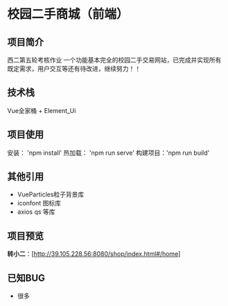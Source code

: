 # 校园二手商城（前端）
## 项目简介
西二第五轮考核作业
一个功能基本完全的校园二手交易网站，已完成并实现所有既定需求，用户交互等还有待改进，继续努力！！
## 技术栈
Vue全家桶 + Element_Ui
## 项目使用
安装： 'npm install'
热加载： 'npm run serve'
构建项目：'npm run build'
## 其他引用
- VueParticles粒子背景库
- iconfont 图标库
- axios qs 等库
## 项目预览
**转小二**：[http://39.105.228.56:8080/shop/index.html#/home]
## 已知BUG
- 很多
